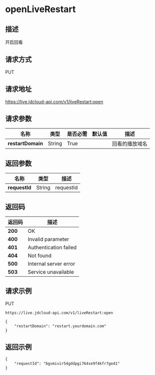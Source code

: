 # openLiveRestart


## 描述
开启回看

## 请求方式
PUT

## 请求地址
https://live.jdcloud-api.com/v1/liveRestart:open


## 请求参数
|名称|类型|是否必需|默认值|描述|
|---|---|---|---|---|
|**restartDomain**|String|True| |回看的播放域名|


## 返回参数
|名称|类型|描述|
|---|---|---|
|**requestId**|String|requestId|


## 返回码
|返回码|描述|
|---|---|
|**200**|OK|
|**400**|Invalid parameter|
|**401**|Authentication failed|
|**404**|Not found|
|**500**|Internal server error|
|**503**|Service unavailable|

## 请求示例
PUT
```
https://live.jdcloud-api.com/v1/liveRestart:open
```

```
{
    "restartDomain": "restart.yourdomain.com"
}
```

## 返回示例
```
{
    "requestId": "bgvmivir54gddpgi764se9f4kfr7ge41"
}
```
